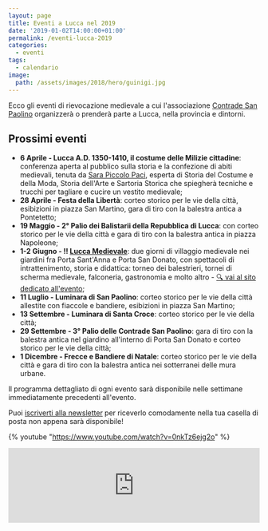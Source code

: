 ```yaml
---
layout: page
title: Eventi a Lucca nel 2019
date: '2019-01-02T14:00:00+01:00'
permalink: /eventi-lucca-2019
categories:
  - eventi
tags:
  - calendario
image:
  path: /assets/images/2018/hero/guinigi.jpg
---
```


Ecco gli eventi di rievocazione medievale a cui l'associazione [Contrade San Paolino](/about) organizzerà o prenderà parte a Lucca, nella provincia e dintorni.

## Prossimi eventi

* **6 Aprile - Lucca A.D. 1350-1410, il costume delle Milizie cittadine**: conferenza aperta al pubblico sulla storia e la confezione di abiti medievali, tenuta da [Sara Piccolo Paci](https://www.sarapacipiccolo.com/), esperta di Storia del Costume e della Moda, Storia dell'Arte e Sartoria Storica che spiegherà tecniche e trucchi per tagliare e cucire un vestito medievale;
* **28 Aprile - Festa della Libertà**: corteo storico per le vie della città, esibizioni in piazza San Martino, gara di tiro con la balestra antica a Pontetetto;
* **19 Maggio - 2° Palio dei Balistarii della Repubblica di Lucca**: con corteo storico per le vie della città e gara di tiro con la balestra antica in piazza Napoleone;
* **1-2 Giugno - :bangbang: [Lucca Medievale](https://luccamedievale.it)**: due giorni di villaggio medievale nei giardini fra Porta Sant'Anna e Porta San Donato, con spettacoli di intrattenimento, storia e didattica: torneo dei balestrieri, tornei di scherma medievale, falconeria, gastronomia e molto altro - [:mag: vai al sito dedicato all'evento](https://luccamedievale.it);
* **11 Luglio - Luminara di San Paolino**: corteo storico per le vie della città allestite con fiaccole e bandiere, esibizioni in piazza San Martino;
* **13 Settembre - Luminara di Santa Croce**: corteo storico per le vie della città;
* **29 Settembre - 3° Palio delle Contrade San Paolino**: gara di tiro con la balestra antica nel giardino all'interno di Porta San Donato e corteo storico per le vie della città;
* **1 Dicembre - Frecce e Bandiere di Natale**: corteo storico per le vie della città e gara di tiro con la balestra antica nei sotterranei delle mura urbane.

Il programma dettagliato di ogni evento sarà disponibile nelle settimane immediatamente precedenti all'evento.

Puoi [iscriverti alla newsletter](/newsletter) per riceverlo comodamente nella tua casella di posta non appena sarà disponibile!

{% youtube "https://www.youtube.com/watch?v=0nkTz6ejg2o" %}

<!-- SnapWidget -->
<script src="https://snapwidget.com/js/snapwidget.js"></script>
<iframe src="https://snapwidget.com/embed/635566" class="snapwidget-widget" allowtransparency="true" frameborder="0" scrolling="no" style="border:none; overflow:hidden; width:100%; "></iframe>